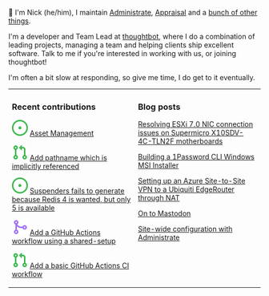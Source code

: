 👋 I'm Nick (he/him), I maintain [Administrate][1], [Appraisal][2] and a [bunch
of other things][3].

I'm a developer and Team Lead at [thoughtbot][4], where I do a combination of
leading projects, managing a team and helping clients ship excellent software.
Talk to me if you're interested in working with us, or joining thoughtbot!

I'm often a bit slow at responding, so give me time, I do get to it eventually.

<table><tr><td valign="top" width="50%">

### Recent contributions

<!-- contributions starts -->
![](icons/issue_open.svg) [Asset Management](https://github.com/thoughtbot/administrate/issues/2311)

![](icons/pull_request_open.svg) [Add pathname which is implicitly referenced](https://github.com/thoughtbot/suspenders/pull/1134)

![](icons/issue_open.svg) [Suspenders fails to generate because Redis 4 is wanted, but only 5 is available](https://github.com/thoughtbot/suspenders/issues/1133)

![](icons/pull_request_merged.svg) [Add a GitHub Actions workflow using a shared-setup](https://github.com/nickcharlton/react-native-actions-example/pull/1)

![](icons/pull_request_open.svg) [Add a basic GitHub Actions CI workflow](https://github.com/thoughtbot/administrate/pull/1932)

<!-- contributions ends -->
</td><td valign="top" width="50%">

### Blog posts

<!-- blog starts -->
[Resolving ESXi 7.0 NIC connection issues on Supermicro X10SDV-4C-TLN2F motherboards](https://nickcharlton.net/posts/resolving-esxi-7-nic-connection-issues-on-supermicro-x10sdv-4c-tln2f-motherboards.html)

[Building a 1Password CLI Windows MSI Installer](https://nickcharlton.net/posts/building-a-1password-cli-windows-msi-installer.html)

[Setting up an Azure Site-to-Site VPN to a Ubiquiti EdgeRouter through NAT](https://nickcharlton.net/posts/azure-site-to-site-vpn-ubiquiti-edgerouter-nat.html)

[On to Mastodon](https://nickcharlton.net/posts/on-to-mastodon.html)

[Site-wide configuration with Administrate](https://nickcharlton.net/posts/site-wide-configuration-with-administrate.html)

<!-- blog ends -->
</td></tr></table>

[1]: https://github.com/thoughtbot/administrate
[2]: https://github.com/thoughtbot/appraisal
[3]: https://github.com/nickcharlton?tab=repositories
[4]: https://thoughtbot.com
